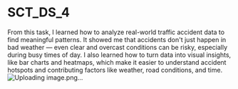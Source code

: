 # SCT_DS_4
From this task, I learned how to analyze real-world traffic accident data to find meaningful patterns. It showed me that accidents don't just happen in bad weather — even clear and overcast conditions can be risky, especially during busy times of day. I also learned how to turn data into visual insights, like bar charts and heatmaps, which make it easier to understand accident hotspots and contributing factors like weather, road conditions, and time.
![Uploading image.png…]()
